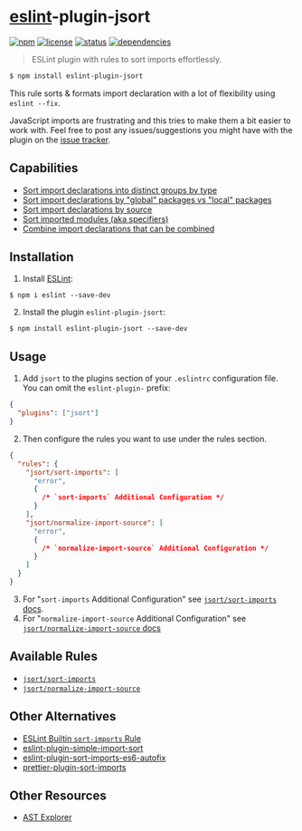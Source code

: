 # [eslint](https://github.com/eslint/eslint)-plugin-jsort

[![npm](http://img.shields.io/npm/v/eslint-plugin-jsort.svg?style=flat-square)](https://www.npmjs.com/package/eslint-plugin-jsort)
[![license](https://img.shields.io/npm/l/eslint-plugin-jsort?style=flat-square)](https://github.com/Nate-Wilkins/eslint-plugin-jsort/blob/main/LICENSE)
[![status](https://img.shields.io/travis/com/nate-wilkins/eslint-plugin-jsort?style=flat-square)](https://travis-ci.com/Nate-Wilkins/eslint-plugin-jsort)
[![dependencies](https://david-dm.org/nate-wilkins/eslint-plugin-jsort.svg?style=flat-square)](https://david-dm.org/nate-wilkins/eslint-plugin-jsort)

> ESLint plugin with rules to sort imports effortlessly.

```bash
$ npm install eslint-plugin-jsort
```

This rule sorts & formats import declaration with a lot of flexibility using `eslint --fix`.

JavaScript imports are frustrating and this tries to make them a bit easier to work with.
Feel free to post any issues/suggestions you might have with the plugin on the [issue
tracker](https://github.com/Nate-Wilkins/eslint-plugin-jsort/issues).

## Capabilities

- [Sort import declarations into distinct groups by type](./docs/rules/sort-imports.md#sorting-by-type)
- [Sort import declarations by "global" packages vs "local" packages](./docs/rules/sort-imports.md#sorting-by-type)
- [Sort import declarations by source](./docs/rules/sort-imports.md#sorting-by-source)
- [Sort imported modules (aka specifiers)](./docs/rules/sort-imports.md#sorting-by-specifier)
- [Combine import declarations that can be combined](./docs/rules/sort-imports.md#force-combine-same-source-imports)

## Installation

1. Install [ESLint](http://eslint.org):

```
$ npm i eslint --save-dev
```

2. Install the plugin `eslint-plugin-jsort`:

```
$ npm install eslint-plugin-jsort --save-dev
```

## Usage

1. Add `jsort` to the plugins section of your `.eslintrc` configuration file. You can omit the `eslint-plugin-` prefix:

```json
{
  "plugins": ["jsort"]
}
```

2. Then configure the rules you want to use under the rules section.

```json
{
  "rules": {
    "jsort/sort-imports": [
      "error",
      {
        /* `sort-imports` Additional Configuration */
      }
    ],
    "jsort/normalize-import-source": [
      "error",
      {
        /* `normalize-import-source` Additional Configuration */
      }
    ]
  }
}
```

3. For "`sort-imports` Additional Configuration" see [`jsort/sort-imports` docs](./docs/rules/sort-imports.md).
4. For "`normalize-import-source` Additional Configuration" see [`jsort/normalize-import-source` docs](./docs/rules/normalize-import-source.md)

## Available Rules

- [`jsort/sort-imports`](./docs/rules/sort-imports.md)
- [`jsort/normalize-import-source`](./docs/rules/normalize-import-source.md)

## Other Alternatives

- [ESLint Builtin `sort-imports` Rule](https://eslint.org/docs/rules/sort-imports)
- [eslint-plugin-simple-import-sort](https://github.com/lydell/eslint-plugin-simple-import-sort)
- [eslint-plugin-sort-imports-es6-autofix](https://github.com/marudor/eslint-plugin-sort-imports-es6-autofix)
- [prettier-plugin-sort-imports](https://github.com/trivago/prettier-plugin-sort-imports)

## Other Resources

- [AST Explorer](https://astexplorer.net/)

